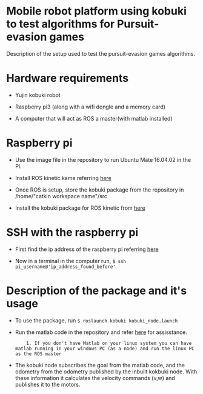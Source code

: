 # Mobile robot platform using kobuki to test algorithms for Pursuit-evasion games

Description of the setup used to test the pursuit-evasion games algorithms.

Hardware  requirements
===
+ Yujin kobuki robot

+ Raspberry pi3 (along with a wifi dongle and a memory card)

+ A computer that will act as ROS a master(with matlab installed)

Raspberry pi 
===
+ Use the image file in the repository to run Ubuntu Mate 16.04.02 in the Pi.

+ Install ROS kinetic kame referring [here](http://www.instructables.com/id/How-to-Install-ROS-Kinetic-on-Raspberry-Pi-3/)

+ Once ROS is setup, store the kobuki package from the repository in /home/"catkin workspace name"/src

+ Install the kobuki package for ROS kinetic from [here](http://wiki.ros.org/kobuki/Tutorials/Installation)

SSH with the raspberry pi 
===
+ First find the ip address of the raspberry pi referring [here](https://www.raspberrypi.org/documentation/remote-access/ip-address.md)

+ Now in a terminal in the computer run,
`$ ssh pi_username@'ip_address_found_before'`

Description of the package and it's usage
===
+ To use the package, run
`$ roslaunch kobuki kobuki_node.launch`

+ Run the matlab code in the repository and refer [here](https://in.mathworks.com/hardware-support/robot-operating-system.html) for assisstance.

          1. If you don't have Matlab on your linux system you can have matlab running in your windows PC (as a node) and run the linux PC as the ROS master

+ The kobuki node subscribes the goal from the matlab code, and the odometry from the odometry published by the inbuilt kokbuki node. With these information it calculates the velocity commands (v,w) and publishes it to the motors.
          
 

